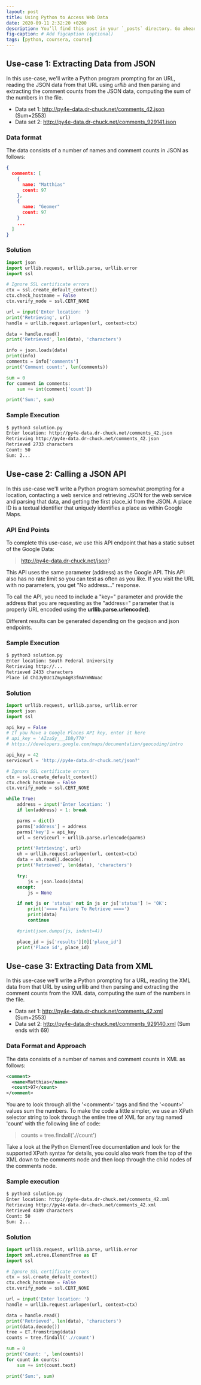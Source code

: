 ```yaml
---
layout: post
title: Using Python to Access Web Data
date: 2020-09-11 2:32:20 +0200
description: You’ll find this post in your `_posts` directory. Go ahead and edit it and re-build the site to see your changes. # Add post description (optional)
fig-caption: # Add figcaption (optional)
tags: [python, coursera, course]
---
```

## Use-case 1: Extracting Data from JSON
In this use-case, we'll write a Python program prompting for an URL, reading the JSON data from that URL using *urllib* and then parsing and extracting the comment counts from the JSON data, computing the sum of the numbers in the file. 

- Data set 1: http://py4e-data.dr-chuck.net/comments_42.json (Sum=2553)
- Data set 2: http://py4e-data.dr-chuck.net/comments_929141.json

### Data format
The data consists of a number of names and comment counts in JSON as follows:
```json
{
  comments: [
    {
      name: "Matthias"
      count: 97
    },
    {
      name: "Geomer"
      count: 97
    }
    ...
  ]
}
```

### Solution
```python
import json
import urllib.request, urllib.parse, urllib.error
import ssl

# Ignore SSL certificate errors
ctx = ssl.create_default_context()
ctx.check_hostname = False
ctx.verify_mode = ssl.CERT_NONE

url = input('Enter location: ')
print('Retrieving', url)
handle = urllib.request.urlopen(url, context=ctx)

data = handle.read()
print('Retrieved', len(data), 'characters')

info = json.loads(data)
print(info)
comments = info['comments']
print('Comment count:', len(comments))

sum = 0
for comment in comments:
    sum += int(comment['count'])

print('Sum:', sum)
```

### Sample Execution
```bash
$ python3 solution.py
Enter location: http://py4e-data.dr-chuck.net/comments_42.json
Retrieving http://py4e-data.dr-chuck.net/comments_42.json
Retrieved 2733 characters
Count: 50
Sum: 2...
```

## Use-case 2: Calling a JSON API
In this use-case we'll write a Python program somewhat prompting for a location, contacting a web service and retrieving JSON for the web service and parsing that data, and getting the first place_id from the JSON. A place ID is a textual identifier that uniquely identifies a place as within Google Maps.

### API End Points

To complete this use-case, we use this API endpoint that has a static subset of the Google Data:

> http://py4e-data.dr-chuck.net/json?

This API uses the same parameter (address) as the Google API. This API also has no rate limit so you can test as often as you like. If you visit the URL with no parameters, you get "No address..." response.

To call the API, you need to include a "key=" parameter and provide the address that you are requesting as the "address=" parameter that is properly URL encoded using the **urllib.parse.urlencode()**.

Different results can be generated depending on the geojson and json endpoints. 

### Sample Execution
```bash
$ python3 solution.py
Enter location: South Federal University
Retrieving http://...
Retrieved 2433 characters
Place id ChIJy0Uc1Zmym4gR3fmAYmWNuac
```

### Solution
```python
import urllib.request, urllib.parse, urllib.error
import json
import ssl

api_key = False
# If you have a Google Places API key, enter it here
# api_key = 'AIzaSy___IDByT70'
# https://developers.google.com/maps/documentation/geocoding/intro

api_key = 42
serviceurl = 'http://py4e-data.dr-chuck.net/json?'

# Ignore SSL certificate errors
ctx = ssl.create_default_context()
ctx.check_hostname = False
ctx.verify_mode = ssl.CERT_NONE

while True:
    address = input('Enter location: ')
    if len(address) < 1: break

    parms = dict()
    parms['address'] = address
    parms['key'] = api_key
    url = serviceurl + urllib.parse.urlencode(parms)

    print('Retrieving', url)
    uh = urllib.request.urlopen(url, context=ctx)
    data = uh.read().decode()
    print('Retrieved', len(data), 'characters')

    try:
        js = json.loads(data)
    except:
        js = None

    if not js or 'status' not in js or js['status'] != 'OK':
        print('==== Failure To Retrieve ====')
        print(data)
        continue

    #print(json.dumps(js, indent=4))

    place_id = js['results'][0]['place_id']
    print('Place id', place_id)
```

## Use-case 3: Extracting Data from XML
In this use-case we'll write a Python prompting for a URL, reading the XML data from that URL by using urllib and then parsing and extracting the comment counts from the XML data, computing the sum of the numbers in the file.

- Data set 1: http://py4e-data.dr-chuck.net/comments_42.xml (Sum=2553)
- Data set 2: http://py4e-data.dr-chuck.net/comments_929140.xml (Sum ends with 69)

### Data Format and Approach
The data consists of a number of names and comment counts in XML as follows:

```xml
<comment>
  <name>Matthias</name>
  <count>97</count>
</comment>
```

You are to look through all the '\<comment>' tags and find the '\<count>' values sum the numbers. To make the code a little simpler, we use an XPath selector string to look through the entire tree of XML for any tag named 'count' with the following line of code:

> counts = tree.findall('.//count')

Take a look at the Python ElementTree documentation and look for the supported XPath syntax for details, you could also work from the top of the XML down to the comments node and then loop through the child nodes of the comments node.

### Sample execution
```bash
$ python3 solution.py
Enter location: http://py4e-data.dr-chuck.net/comments_42.xml
Retrieving http://py4e-data.dr-chuck.net/comments_42.xml
Retrieved 4189 characters
Count: 50
Sum: 2...
```

### Solution
```python
import urllib.request, urllib.parse, urllib.error
import xml.etree.ElementTree as ET
import ssl

# Ignore SSL certificate errors
ctx = ssl.create_default_context()
ctx.check_hostname = False
ctx.verify_mode = ssl.CERT_NONE

url = input('Enter location: ')
handle = urllib.request.urlopen(url, context=ctx)

data = handle.read()
print('Retrieved', len(data), 'characters')
print(data.decode())
tree = ET.fromstring(data)
counts = tree.findall('.//count')

sum = 0
print('Count: ', len(counts))
for count in counts:
    sum += int(count.text)

print('Sum:', sum)
```